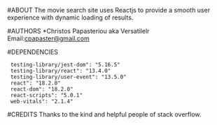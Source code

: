 #ABOUT
The movie search site uses Reactjs to provide a smooth user experience with dynamic loading of results. 

#AUTHORS
*Christos Papasteriou aka Versatilelr
Email:cpapaster@gmail.com

#DEPENDENCIES

     testing-library/jest-dom": "5.16.5"
     testing-library/react": "13.4.0"
     testing-library/user-event": "13.5.0"
     react": "18.2.0"
     react-dom": "18.2.0"
     react-scripts": "5.0.1"
     web-vitals": "2.1.4"
  


#CREDITS
Thanks to the kind and helpful people of stack overflow.
